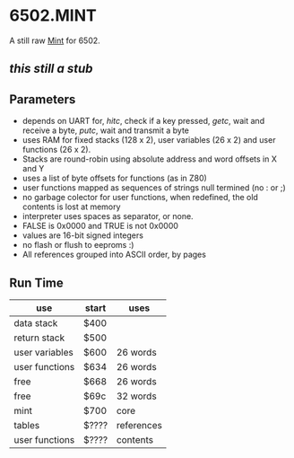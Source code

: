 # 6502.MINT

A still raw [Mint](https://github.com/monsonite/MINT) for 6502.

## _this still a stub_

## Parameters

  - depends on UART for, _hitc_, check if a key pressed, _getc_, wait and receive a byte, _putc_, wait and transmit a byte
  - uses RAM for fixed stacks (128 x 2), user variables (26 x 2) and user functions (26 x 2).
  - Stacks are round-robin using absolute address and word offsets in X and Y
  - uses a list of byte offsets for functions (as in Z80)
  - user functions mapped as sequences of strings null termined (no : or ;)
  - no garbage colector for user functions, when redefined, the old contents is lost at memory
  - interpreter uses spaces as separator, or none.
  - FALSE is 0x0000 and TRUE is not 0x0000
  - values are 16-bit signed integers
  - no flash or flush to eeproms :)
  - All references grouped into ASCII order, by pages
    
## Run Time

  | use | start | uses |
  | -- | -- | -- |
  | data stack | $400 | |
  | return stack | $500 | |
  | user variables | $600 | 26 words |
  | user functions | $634 | 26 words |
  | free | $668 | 26 words |
  | free | $69c | 32 words |
  | mint | $700 | core |
  | tables | $???? | references |
  | user functions | $???? | contents | 
  
  
